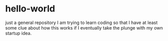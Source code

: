 # hello-world
just a general repository
I am trying to learn coding so that I have at least some clue about how this works if I eventually take the plunge with my own startup idea.
